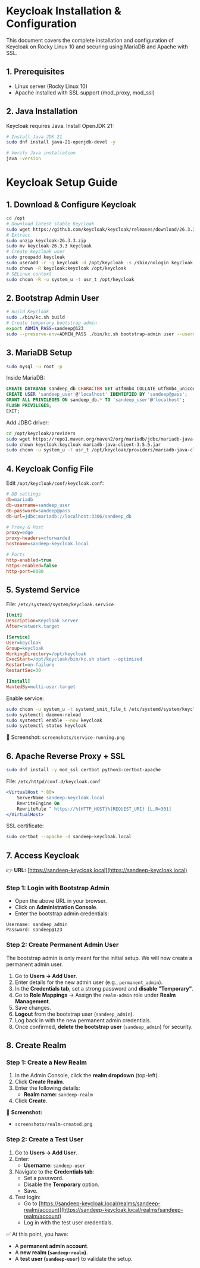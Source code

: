 # Keycloak Installation & Configuration

This document covers the complete installation and configuration of Keycloak on Rocky Linux 10 and securing using MariaDB and Apache with SSL.

## 1. Prerequisites

- Linux server (Rocky Linux 10)
- Apache installed with SSL support (mod_proxy, mod_ssl)

## 2. Java Installation

Keycloak requires Java. Install OpenJDK 21:

```bash
# Install Java JDK 21
sudo dnf install java-21-openjdk-devel -y

# Verify Java installation
java -version
```
# Keycloak Setup Guide

## 1. Download & Configure Keycloak

```bash
cd /opt  
# Download latest stable Keycloak
sudo wget https://github.com/keycloak/keycloak/releases/download/26.3.3/keycloak-26.3.3.zip  
# Extract
sudo unzip keycloak-26.3.3.zip  
sudo mv keycloak-26.3.3 keycloak  
# Create keycloak user
sudo groupadd keycloak  
sudo useradd -r -g keycloak -d /opt/keycloak -s /sbin/nologin keycloak  
sudo chown -R keycloak:keycloak /opt/keycloak  
# SELinux context
sudo chcon -R -u system_u -t usr_t /opt/keycloak
```

## 2. Bootstrap Admin User

```bash
# Build Keycloak
sudo ./bin/kc.sh build  
# Create temporary bootstrap admin
export ADMIN_PASS=sandeep@123  
sudo --preserve-env=ADMIN_PASS ./bin/kc.sh bootstrap-admin user --username sandeep_admin --password:env ADMIN_PASS
```

## 3. MariaDB Setup

```bash
sudo mysql -u root -p
```

Inside MariaDB:
```sql
CREATE DATABASE sandeep_db CHARACTER SET utf8mb4 COLLATE utf8mb4_unicode_ci;
CREATE USER 'sandeep_user'@'localhost' IDENTIFIED BY 'sandeep@pass';
GRANT ALL PRIVILEGES ON sandeep_db.* TO 'sandeep_user'@'localhost';
FLUSH PRIVILEGES;
EXIT;
```

Add JDBC driver:
```bash
cd /opt/keycloak/providers  
sudo wget https://repo1.maven.org/maven2/org/mariadb/jdbc/mariadb-java-client/3.5.5/mariadb-java-client-3.5.5.jar  
sudo chown keycloak:keycloak mariadb-java-client-3.5.5.jar  
sudo chcon -u system_u -t usr_t /opt/keycloak/providers/mariadb-java-client-3.5.5.jar
```

## 4. Keycloak Config File

Edit `/opt/keycloak/conf/keycloak.conf`:

```ini
# DB settings
db=mariadb
db-username=sandeep_user
db-password=sandeep@pass
db-url=jdbc:mariadb://localhost:3306/sandeep_db  

# Proxy & Host
proxy=edge
proxy-headers=xforwarded
hostname=sandeep-keycloak.local

# Ports
http-enabled=true
https-enabled=false
http-port=8080
```

## 5. Systemd Service

File: `/etc/systemd/system/keycloak.service`

```ini
[Unit]
Description=Keycloak Server
After=network.target

[Service]
User=keycloak
Group=keycloak
WorkingDirectory=/opt/keycloak
ExecStart=/opt/keycloak/bin/kc.sh start --optimized
Restart=on-failure
RestartSec=30

[Install]
WantedBy=multi-user.target
```

Enable service:
```bash
sudo chcon -u system_u -t systemd_unit_file_t /etc/systemd/system/keycloak.service  
sudo systemctl daemon-reload  
sudo systemctl enable --now keycloak  
sudo systemctl status keycloak
```

📸 Screenshot: `screenshots/service-running.png`

## 6. Apache Reverse Proxy + SSL

```bash
sudo dnf install -y mod_ssl certbot python3-certbot-apache
```

File: `/etc/httpd/conf.d/keycloak.conf`

```apache
<VirtualHost *:80>
    ServerName sandeep-keycloak.local
    RewriteEngine On
    RewriteRule ^ https://%{HTTP_HOST}%{REQUEST_URI} [L,R=301]
</VirtualHost>
```

SSL certificate:
```bash
sudo certbot --apache -d sandeep-keycloak.local
```

## 7. Access Keycloak

👉 **URL:** [https://sandeep-keycloak.local](https://sandeep-keycloak.local)  

### Step 1: Login with Bootstrap Admin
- Open the above URL in your browser.  
- Click on **Administration Console**.  
- Enter the bootstrap admin credentials:

```
Username: sandeep_admin
Password: sandeep@123
```


### Step 2: Create Permanent Admin User
The bootstrap admin is only meant for the initial setup. We will now create a permanent admin user.

1. Go to **Users → Add User**.  
2. Enter details for the new admin user (e.g., `permanent_admin`).  
3. In the **Credentials tab**, set a strong password and **disable "Temporary"**.  
4. Go to **Role Mappings** → Assign the `realm-admin` role under **Realm Management**.  
5. Save changes.  
6. **Logout** from the bootstrap user (`sandeep_admin`).  
7. Log back in with the new permanent admin credentials.  
8. Once confirmed, **delete the bootstrap user** (`sandeep_admin`) for security.


## 8. Create Realm

### Step 1: Create a New Realm
1. In the Admin Console, click the **realm dropdown** (top-left).  
2. Click **Create Realm**.  
3. Enter the following details:
   - **Realm name:** `sandeep-realm`  
4. Click **Create**.  

📸 **Screenshot:**  
- `screenshots/realm-created.png`  


### Step 2: Create a Test User
1. Go to **Users → Add User**.  
2. Enter:
   - **Username:** `sandeep-user`  
3. Navigate to the **Credentials tab**:  
   - Set a password.  
   - Disable the **Temporary** option.  
   - Save.  
4. Test login:  
   - Go to [https://sandeep-keycloak.local/realms/sandeep-realm/account](https://sandeep-keycloak.local/realms/sandeep-realm/account)  
   - Log in with the test user credentials.  


✅ At this point, you have:  
- A **permanent admin account**.  
- A **new realm (`sandeep-realm`)**.  
- A **test user (`sandeep-user`)** to validate the setup.  

